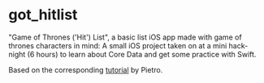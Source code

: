 got_hitlist
===========
"Game of Thrones ('Hit') List", a basic list iOS app made with game of thrones characters in mind:
A small iOS project taken on at a mini hack-night (6 hours) to learn about Core Data and get some practice with Swift.

Based on the corresponding [tutorial](http://www.raywenderlich.com/85578/first-core-data-app-using-swift) by Pietro.
